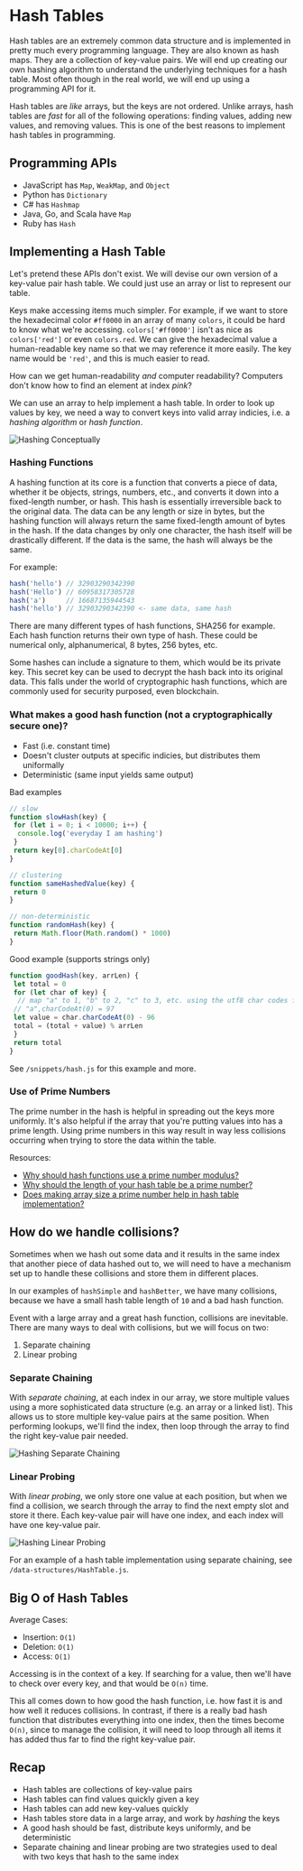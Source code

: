 # Hash Tables

Hash tables are an extremely common data structure and is implemented in pretty much every programming language.  They are also known as hash maps.  They are a collection of key-value pairs.  We will end up creating our own hashing algorithm to understand the underlying techniques for a hash table.  Most often though in the real world, we will end up using a programming API for it.

Hash tables are _like_ arrays, but the keys are not ordered.  Unlike arrays, hash tables are _fast_ for all of the following operations: finding values, adding new values, and removing values.  This is one of the best reasons to implement hash tables in programming.

## Programming APIs

- JavaScript has `Map`, `WeakMap`, and `Object`
- Python has `Dictionary`
- C# has `Hashmap`
- Java, Go, and Scala have `Map`
- Ruby has `Hash`

## Implementing a Hash Table

Let's pretend these APIs don't exist.  We will devise our own version of a key-value pair hash table.  We could just use an array or list to represent our table.

Keys make accessing items much simpler.  For example, if we want to store the hexadecimal color `#ff0000` in an array of many `colors`, it could be hard to know what we're accessing.  `colors['#ff0000']` isn't as nice as `colors['red']` or even `colors.red`.  We can give the hexadecimal value a human-readable key name so that we may reference it more easily.  The key name would be `'red'`, and this is much easier to read.

How can we get human-readability _and_ computer readability?  Computers don't know how to find an element at index _pink_?

We can use an array to help implement a hash table.  In order to look up values by key, we need a way to convert keys into valid array indicies, i.e. a _hashing algorithm_ or _hash function_.

![Hashing Conceptually](../assets/hashing_conceptually.png)

### Hashing Functions

A hashing function at its core is a function that converts a piece of data, whether it be objects, strings, numbers, etc., and converts it down into a fixed-length number, or hash.  This hash is essentially irreversible back to the original data.  The data can be any length or size in bytes, but the hashing function will always return the same fixed-length amount of bytes in the hash.  If the data changes by only one character, the hash itself will be drastically different.  If the data is the same, the hash will always be the same.

For example:

```js
hash('hello') // 32903290342390
hash('Hello') // 60958317305728
hash('a')     // 16687135944543
hash('hello') // 32903290342390 <- same data, same hash
```

There are many different types of hash functions, SHA256 for example.  Each hash function returns their own type of hash.  These could be numerical only, alphanumerical, 8 bytes, 256 bytes, etc.

Some hashes can include a signature to them, which would be its private key.  This secret key can be used to decrypt the hash back into its original data.  This falls under the world of cryptographic hash functions, which are commonly used for security purposed, even blockchain.

### What makes a good hash function (not a cryptographically secure one)?

- Fast (i.e. constant time)
- Doesn't cluster outputs at specific indicies, but distributes them uniformally
- Deterministic (same input yields same output)

Bad examples

```js
// slow
function slowHash(key) {
 for (let i = 0; i < 10000; i++) {
  console.log('everyday I am hashing')
 }
 return key[0].charCodeAt[0]
}

// clustering
function sameHashedValue(key) {
 return 0
}

// non-deterministic
function randomHash(key) {
 return Math.floor(Math.random() * 1000)
}
```

Good example (supports strings only)

```js
function goodHash(key, arrLen) {
 let total = 0
 for (let char of key) {
  // map "a" to 1, "b" to 2, "c" to 3, etc. using the utf8 char codes for each character
 // "a",charCodeAt(0) = 97
 let value = char.charCodeAt(0) - 96
 total = (total + value) % arrLen
 }
 return total
}
```

See `/snippets/hash.js` for this example and more.

### Use of Prime Numbers

The prime number in the hash is helpful in spreading out the keys more uniformly.  It's also helpful if the array that you're putting values into has a prime length.  Using prime numbers in this way result in way less collisions occurring when trying to store the data within the table.

Resources:

- [Why should hash functions use a prime number modulus?](https://stackoverflow.com/questions/1145217/why-should-hash-functions-use-a-prime-number-modulus)
- [Why should the length of your hash table be a prime number?](https://medium.com/swlh/why-should-the-length-of-your-hash-table-be-a-prime-number-760ec65a75d1)
- [Does making array size a prime number help in hash table implementation?](https://www.quora.com/Does-making-array-size-a-prime-number-help-in-hash-table-implementation-Why)

## How do we handle collisions?

Sometimes when we hash out some data and it results in the same index that another piece of data hashed out to, we will need to have a mechanism set up to handle these collisions and store them in different places.

In our examples of `hashSimple` and `hashBetter`, we have many collisions, because we have a small hash table length of `10` and a bad hash function.

Event with a large array and a great hash function, collisions are inevitable.  There are many ways to deal with collisions, but we will focus on two:

1. Separate chaining
2. Linear probing

### Separate Chaining

With _separate chaining_, at each index in our array, we store multiple values using a more sophisticated data structure (e.g. an array or a linked list).  This allows us to store multiple key-value pairs at the same position.  When performing lookups, we'll find the index, then loop through the array to find the right key-value pair needed.

![Hashing Separate Chaining](../assets/hashing_separate_chaining.png)

### Linear Probing

With _linear probing_, we only store one value at each position, but when we find a collision, we search through the array to find the next empty slot and store it there.  Each key-value pair will have one index, and each index will have one key-value pair.

![Hashing Linear Probing](../assets/hashing_linear_probing.png)

For an example of a hash table implementation using separate chaining, see `/data-structures/HashTable.js`.

## Big O of Hash Tables

Average Cases:

- Insertion: `O(1)`
- Deletion: `O(1)`
- Access: `O(1)`

Accessing is in the context of a key.  If searching for a value, then we'll have to check over every key, and that would be `O(n)` time.

This all comes down to how good the hash function, i.e. how fast it is and how well it reduces collisions.  In contrast, if there is a really bad hash function that distributes everything into one index, then the times become `O(n)`, since to manage the collision, it will need to loop through all items it has added thus far to find the right key-value pair.

## Recap

- Hash tables are collections of key-value pairs
- Hash tables can find values quickly given a key
- Hash tables can add new key-values quickly
- Hash tables store data in a large array, and work by _hashing_ the keys
- A good hash should be fast, distribute keys uniformly, and be deterministic
- Separate chaining and linear probing are two strategies used to deal with two keys that hash to the same index
